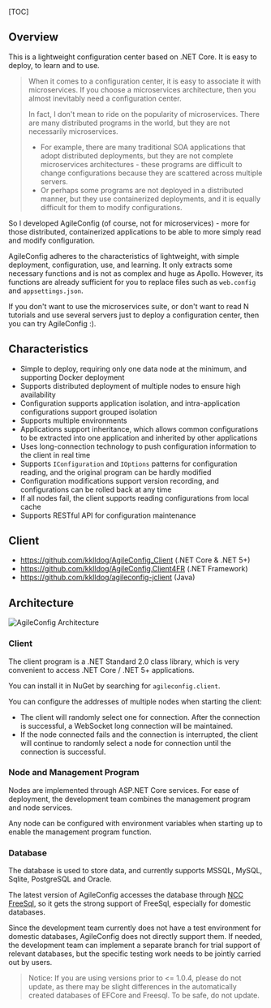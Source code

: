 [TOC]

## Overview

This is a lightweight configuration center based on .NET Core. It is easy to deploy, to learn and to use.

> When it comes to a configuration center, it is easy to associate it with microservices. If you choose a microservices architecture, then you almost inevitably need a configuration center.
>
> In fact, I don't mean to ride on the popularity of microservices. There are many distributed programs in the world, but they are not necessarily microservices.
>
> - For example, there are many traditional SOA applications that adopt distributed deployments, but they are not complete microservices architectures - these programs are difficult to change configurations because they are scattered across multiple servers.
> - Or perhaps some programs are not deployed in a distributed manner, but they use containerized deployments, and it is equally difficult for them to modify configurations.

So I developed AgileConfig (of course, not for microservices) - more for those distributed, containerized applications to be able to more simply read and modify configuration.

AgileConfig adheres to the characteristics of lightweight, with simple deployment, configuration, use, and learning. It only extracts some necessary functions and is not as complex and huge as Apollo. However, its functions are already sufficient for you to replace files such as `web.config` and `appsettings.json`.

If you don't want to use the microservices suite, or don't want to read N tutorials and use several servers just to deploy a configuration center, then you can try AgileConfig :).

## Characteristics

- Simple to deploy, requiring only one data node at the minimum, and supporting Docker deployment
- Supports distributed deployment of multiple nodes to ensure high availability
- Configuration supports application isolation, and intra-application configurations support grouped isolation
- Supports multiple environments
- Applications support inheritance, which allows common configurations to be extracted into one application and inherited by other applications
- Uses long-connection technology to push configuration information to the client in real time
- Supports `IConfiguration` and `IOptions` patterns for configuration reading, and the original program can be hardly modified
- Configuration modifications support version recording, and configurations can be rolled back at any time
- If all nodes fail, the client supports reading configurations from local cache
- Supports RESTful API for configuration maintenance

## Client

- https://github.com/kklldog/AgileConfig_Client (.NET Core & .NET 5+)
- https://github.com/kklldog/AgileConfig.Client4FR (.NET Framework)
- https://github.com/kklldog/agileconfig-jclient (Java)

## Architecture

![AgileConfig Architecture](/content/projects/agileconfig/assets/architecture.png)

### Client

The client program is a .NET Standard 2.0 class library, which is very convenient to access .NET Core / .NET 5+ applications.

You can install it in NuGet by searching for `agileconfig.client`.

You can configure the addresses of multiple nodes when starting the client:

- The client will randomly select one for connection. After the connection is successful, a WebSocket long connection will be maintained.
- If the node connected fails and the connection is interrupted, the client will continue to randomly select a node for connection until the connection is successful.

### Node and Management Program

Nodes are implemented through ASP.NET Core services. For ease of deployment, the development team combines the management program and node services.

Any node can be configured with environment variables when starting up to enable the management program function.

### Database

The database is used to store data, and currently supports MSSQL, MySQL, Sqlite, PostgreSQL and Oracle.

The latest version of AgileConfig accesses the database through [NCC FreeSql](https://ncc.work/projects/freesql), so it gets the strong support of FreeSql, especially for domestic databases.

Since the development team currently does not have a test environment for domestic databases, AgileConfig does not directly support them. If needed, the development team can implement a separate branch for trial support of relevant databases, but the specific testing work needs to be jointly carried out by users.

> Notice: If you are using versions prior to <= 1.0.4, please do not update, as there may be slight differences in the automatically created databases of EFCore and Freesql. To be safe, do not update.



